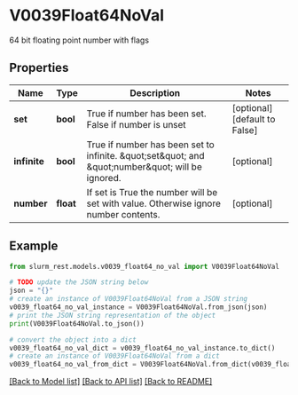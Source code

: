 # V0039Float64NoVal

64 bit floating point number with flags

## Properties

Name | Type | Description | Notes
------------ | ------------- | ------------- | -------------
**set** | **bool** | True if number has been set. False if number is unset | [optional] [default to False]
**infinite** | **bool** | True if number has been set to infinite. \&quot;set\&quot; and \&quot;number\&quot; will be ignored. | [optional] 
**number** | **float** | If set is True the number will be set with value. Otherwise ignore number contents. | [optional] 

## Example

```python
from slurm_rest.models.v0039_float64_no_val import V0039Float64NoVal

# TODO update the JSON string below
json = "{}"
# create an instance of V0039Float64NoVal from a JSON string
v0039_float64_no_val_instance = V0039Float64NoVal.from_json(json)
# print the JSON string representation of the object
print(V0039Float64NoVal.to_json())

# convert the object into a dict
v0039_float64_no_val_dict = v0039_float64_no_val_instance.to_dict()
# create an instance of V0039Float64NoVal from a dict
v0039_float64_no_val_from_dict = V0039Float64NoVal.from_dict(v0039_float64_no_val_dict)
```
[[Back to Model list]](../README.md#documentation-for-models) [[Back to API list]](../README.md#documentation-for-api-endpoints) [[Back to README]](../README.md)


